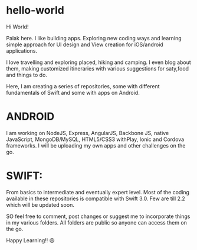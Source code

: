 # hello-world

Hi World!

Palak here. I like building apps. 
Exploring new coding ways and learning simple approach for UI design and View creation for iOS/android applications.

I love travelling and exploring placed, hiking and camping. I even blog about them, making customized itineraries with various suggestions for saty,food and things to do. 

Here, I am creating a series of repositories, some with different fundamentals of Swift and some with apps on Android. 

# ANDROID
I am working on NodeJS, Express, AngularJS, Backbone JS, native JavaScript, MongoDB/MySQL, HTML5/CSS3 withPlay, Ionic and Cordova frameworks. I will be uploading my own apps and other challenges on the go.

# SWIFT:
From basics to intermediate and eventually expert level. Most of the coding available in these repositories is compatible with Swift 3.0. Few are till 2.2 which will be updated soon.

SO feel free to comment, post changes or suggest me to incorporate things in my various folders. All folders are public so anyone can access them on the go. 

Happy Learning!!  :smiley:

